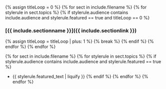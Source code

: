 {% assign titleLoop = 0 %}
{% for sect in include.filename %}
    {% for stylerule in sect.topics %}
        {% if stylerule.audience contains include.audience and stylerule.featured == true and titleLoop == 0 %}
### [{{ include.sectionname }}]({{ include.sectionlink }})
{% assign titleLoop = titleLoop | plus: 1 %}
{% break %}
        {% endif %}
    {% endfor %}
{% endfor %}

{% for sect in include.filename %}
    {% for stylerule in sect.topics %}
        {% if stylerule.audience contains include.audience and stylerule.featured == true %}
* {{ stylerule.featured_text | liquify }}
        {% endif %}
    {% endfor %}
{% endfor %}